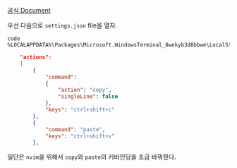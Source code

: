 [공식 Document](https://learn.microsoft.com/en-us/windows/terminal/)

우선 다음으로 `settings.json` file을 열자.
```
code %LOCALAPPDATA%\Packages\Microsoft.WindowsTerminal_8wekyb3d8bbwe\LocalState\settings.json
```

```json
    "actions": 
    [
        {
            "command": 
            {
                "action": "copy",
                "singleLine": false
            },
            "keys": "ctrl+shift+c"
        },
        {
            "command": "paste",
            "keys": "ctrl+shift+v"
        },
```

일단은 `nvim`을 위해서 `copy`와 `paste`의 키바인딩을 조금 바꿔줬다.